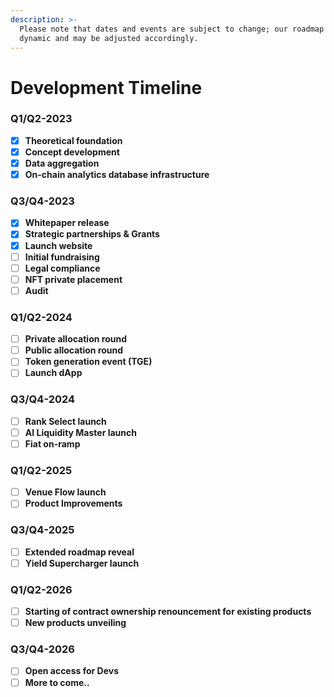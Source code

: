 ```yaml
---
description: >-
  Please note that dates and events are subject to change; our roadmap is
  dynamic and may be adjusted accordingly.
---
```


# Development Timeline

### **Q1/Q2-2023**

* [x] **Theoretical foundation**
* [x] **Concept development**
* [x] **Data aggregation**
* [x] **On-chain analytics database infrastructure**

### **Q3/Q4-2023**

* [x] **Whitepaper release**
* [x] **Strategic partnerships & Grants**
* [x] **Launch website**
* [ ] **Initial fundraising**
* [ ] **Legal compliance**
* [ ] **NFT private placement**
* [ ] **Audit**

### **Q1/Q2-2024**

* [ ] **Private allocation round**
* [ ] **Public allocation round**
* [ ] **Token generation event (TGE)**
* [ ] **Launch dApp**

### **Q3/Q4-2024**

* [ ] **Rank Select launch**
* [ ] **AI Liquidity Master launch**
* [ ] **Fiat on-ramp**

### **Q1/Q2-2025**

* [ ] **Venue Flow launch**
* [ ] **Product Improvements**

### **Q3/Q4-2025**

* [ ] **Extended roadmap reveal**
* [ ] **Yield Supercharger launch**

### **Q1/Q2-2026**

* [ ] **Starting of contract ownership renouncement for existing products**
* [ ] **New products unveiling**

### **Q3/Q4-2026**

* [ ] **Open access for Devs**
* [ ] **More to come..**
